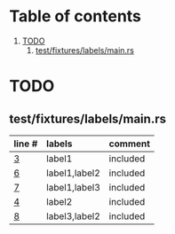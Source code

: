 # Table of contents

1. [TODO](#1-0)
   1. [test/fixtures/labels/main.rs](#2-0)

# TODO<a id="1-0"></a>

## test/fixtures/labels/main.rs<a id="2-0"></a>

| line # | labels | comment
|:-------|:-------|:-------
| [3](test/fixtures/labels/main.rs#L3) | label1 | included
| [6](test/fixtures/labels/main.rs#L6) | label1,label2 | included
| [7](test/fixtures/labels/main.rs#L7) | label1,label3 | included
| [4](test/fixtures/labels/main.rs#L4) | label2 | included
| [8](test/fixtures/labels/main.rs#L8) | label3,label2 | included
